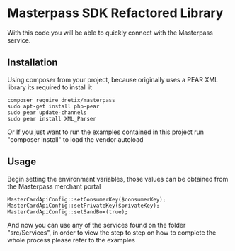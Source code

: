 # Masterpass SDK Refactored Library

With this code you will be able to quickly connect with the Masterpass service.

## Installation

Using composer from your project, because originally uses a PEAR XML library its required to install it

```
composer require dnetix/masterpass
sudo apt-get install php-pear
sudo pear update-channels
sudo pear install XML_Parser
```

Or If you just want to run the examples contained in this project run "composer install" to load the vendor autoload



## Usage

Begin setting the environment variables, those values can be obtained from the Masterpass merchant portal

```
MasterCardApiConfig::setConsumerKey($consumerKey);
MasterCardApiConfig::setPrivateKey($privateKey);
MasterCardApiConfig::setSandBox(true);
```

And now you can use any of the services found on the folder "src/Services", in order to view the step to step on how to complete the whole process please refer to the examples
